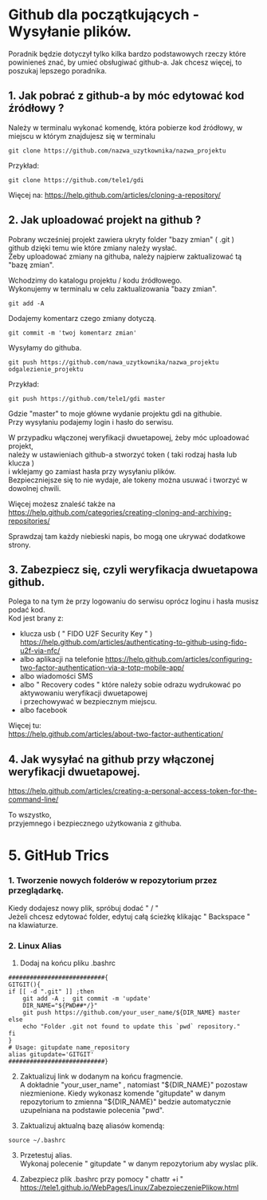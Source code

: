 
# Github dla początkujących - Wysyłanie plików.

Poradnik będzie dotyczył tylko 
kilka bardzo podstawowych rzeczy które powinieneś znać,
by umieć obsługiwać github-a.
Jak chcesz więcej, to poszukaj lepszego poradnika.




## 1. Jak pobrać z github-a by móc edytować kod źródłowy ?
Należy w terminalu wykonać komendę,
która pobierze kod źródłowy, w miejscu w którym znajdujesz się w terminalu

```
git clone https://github.com/nazwa_uzytkownika/nazwa_projektu
```

Przykład:

```
git clone https://github.com/tele1/gdi
```


Więcej na:
<https://help.github.com/articles/cloning-a-repository/>


## 2. Jak uploadować projekt na github ?

Pobrany wcześniej projekt zawiera ukryty folder "bazy zmian" ( .git )  
github dzięki temu wie które zmiany należy wysłać.  
Żeby uploadować zmiany na githuba, należy najpierw zaktualizować tą "bazę zmian".

Wchodzimy do katalogu  projektu / kodu źródłowego.  
Wykonujemy w terminalu w celu zaktualizowania "bazy zmian".

`git add -A`


Dodajemy komentarz czego zmiany dotyczą.

`git commit -m 'twoj komentarz zmian'`



Wysyłamy do githuba.

`git push https://github.com/nawa_uzytkownika/nazwa_projektu odgalezienie_projektu`


Przykład:

`git push https://github.com/tele1/gdi master`


Gdzie "master" to moje główne wydanie projektu gdi na githubie.  
Przy wysyłaniu podajemy login i hasło do serwisu.

W przypadku włączonej weryfikacji dwuetapowej, żeby móc uploadować projekt,  
należy w ustawieniach github-a stworzyć token ( taki rodzaj hasła lub klucza )  
i wklejamy go zamiast hasła przy wysyłaniu plików.  
Bezpieczniejsze się to nie wydaje, ale tokeny można usuwać i tworzyć w dowolnej chwili.


Więcej możesz znaleść także na  
<https://help.github.com/categories/creating-cloning-and-archiving-repositories/>

Sprawdzaj tam każdy niebieski napis, bo mogą one ukrywać dodatkowe strony.


## 3. Zabezpiecz się, czyli weryfikacja dwuetapowa github.

Polega to na tym że przy logowaniu do serwisu oprócz loginu i hasła musisz podać kod.  
Kod jest brany z:  
- klucza usb ( " FIDO U2F Security Key " ) <https://help.github.com/articles/authenticating-to-github-using-fido-u2f-via-nfc/>  
- albo aplikacji na telefonie <https://help.github.com/articles/configuring-two-factor-authentication-via-a-totp-mobile-app/>  
- albo wiadomości SMS  
- albo " Recovery codes " które należy sobie odrazu wydrukować po aktywowaniu weryfikacji dwuetapowej  
i przechowywać w bezpiecznym miejscu.  
- albo facebook


Więcej tu:  
<https://help.github.com/articles/about-two-factor-authentication/>


## 4. Jak wysyłać na github przy włączonej weryfikacji dwuetapowej.

<https://help.github.com/articles/creating-a-personal-access-token-for-the-command-line/>

To wszystko,  
 przyjemnego i bezpiecznego użytkowania z githuba. 


# 5. GitHub Trics 

### 1. Tworzenie nowych folderów w repozytorium przez przeglądarkę.

Kiedy dodajesz nowy plik, spróbuj dodać " / "  
Jeżeli chcesz edytować folder, edytuj całą ścieżkę klikając " Backspace " na klawiaturze.


### 2. Linux Alias

1. Dodaj na końcu pliku .bashrc

```
###########################{
GITGIT(){
if [[ -d ".git" ]] ;then
	git add -A ;  git commit -m 'update'
	DIR_NAME="${PWD##*/}"
	git push https://github.com/your_user_name/${DIR_NAME} master
else
	echo "Folder .git not found to update this `pwd` repository."
fi
}
# Usage: gitupdate name_repository
alias gitupdate='GITGIT'
###########################}
```

2. Zaktualizuj link w dodanym na końcu fragmencie.  
A dokładnie "your_user_name" , natomiast "${DIR_NAME}" pozostaw niezmienione.  
Kiedy wykonasz komende "gitupdate" w danym repozytorium to zmienna "${DIR_NAME}" bedzie automatycznie uzupelniana na podstawie polecenia "pwd".

3. Zaktualizuj aktualną bazę aliasów komendą:

```
source ~/.bashrc
```

3. Przetestuj alias.  
Wykonaj polecenie " gitupdate " w danym repozytorium aby wyslac plik.


4. Zabezpiecz plik .bashrc przy pomocy " chattr +i " <https://tele1.github.io/WebPages/Linux/ZabezpieczeniePlikow.html>
